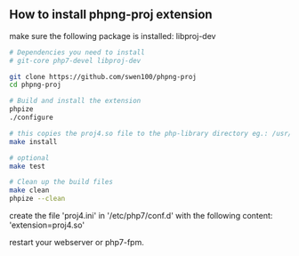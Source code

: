 How to install phpng-proj extension
----------------------------------

make sure the following package is installed: libproj-dev

```bash
# Dependencies you need to install
# git-core php7-devel libproj-dev

git clone https://github.com/swen100/phpng-proj
cd phpng-proj

# Build and install the extension
phpize
./configure

# this copies the proj4.so file to the php-library directory eg.: /usr/lib/php7/extensions/ 
make install

# optional
make test

# Clean up the build files
make clean
phpize --clean
```

create the file 'proj4.ini' in '/etc/php7/conf.d' with the following content: 'extension=proj4.so'

restart your webserver or php7-fpm.
